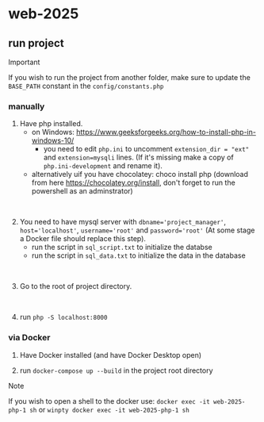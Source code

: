 # web-2025

## run project

> [!IMPORTANT]
> If you wish to run the project from another folder, make sure to update the `BASE_PATH` constant in the `config/constants.php`
> 

### manually
1. Have php installed.
   - on Windows: https://www.geeksforgeeks.org/how-to-install-php-in-windows-10/
      - you need to edit `php.ini` to uncomment `extension_dir = "ext"` and `extension=mysqli` lines. (If it's missing make a copy of `php.ini-development` and rename it).
   - alternatively uif you have chocolatey: choco install php (download from here https://chocolatey.org/install, don't forget to run the powershell as an adminstrator)

<br>

2. You need to have mysql server with `dbname='project_manager'`, `host='localhost'`, `username='root'` and `password='root'` (At some stage a Docker file should replace this step).
   - run the script in `sql_script.txt` to initialize the databse
   - run the script in `sql_data.txt` to initialize the data in the database

<br>

3. Go to the root of project directory.

<br>

4. run `php -S localhost:8000`


### via Docker

1. Have Docker installed (and have Docker Desktop open)

2. run `docker-compose up --build` in the project root directory

> [!NOTE]
> If you wish to open a shell to the docker use: `docker exec -it web-2025-php-1 sh` or `winpty docker exec -it web-2025-php-1 sh`
> 
